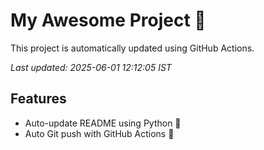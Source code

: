 # My Awesome Project 🚀

This project is automatically updated using GitHub Actions.

_Last updated: 2025-06-01 12:12:05 IST_

## Features
- Auto-update README using Python 🐍
- Auto Git push with GitHub Actions 🤖

